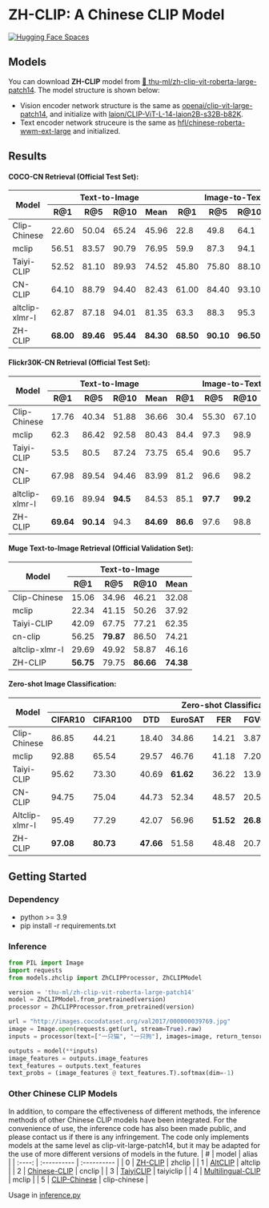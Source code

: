 # ZH-CLIP: A Chinese CLIP Model
[![Hugging Face Spaces](https://img.shields.io/badge/%F0%9F%A4%97%20Hugging%20Face-Spaces-blue)](https://huggingface.co/spaces/thu-ml/zhclip)

## Models
You can download **ZH-CLIP** model from [🤗 thu-ml/zh-clip-vit-roberta-large-patch14](https://huggingface.co/thu-ml/zh-clip-vit-roberta-large-patch14). The model structure is shown below:
* Vision encoder network structure is the same as [openai/clip-vit-large-patch14](https://huggingface.co/openai/clip-vit-large-patch14), and initialize with [laion/CLIP-ViT-L-14-laion2B-s32B-b82K](https://huggingface.co/laion/CLIP-ViT-L-14-laion2B-s32B-b82K).
* Text encoder network struceure is the same as [hfl/chinese-roberta-wwm-ext-large](https://huggingface.co/hfl/chinese-roberta-wwm-ext-large) and initialized.
## Results

#### COCO-CN Retrieval (Official Test Set):
<table>
  <thead>
    <tr>
      <th rowspan="2">Model</th>
      <th colspan="4">Text-to-Image</th>
      <th colspan="4">Image-to-Text</th>
    </tr>
    <tr>
      <th>R@1</th>
      <th>R@5</th>
      <th>R@10</th>
      <th>Mean</th>
      <th>R@1</th>
      <th>R@5</th>
      <th>R@10</th>
      <th>Mean</th>
    </tr>
  </thead>
  <tbody>
    <tr>
      <td>Clip-Chinese</td>
      <td>22.60</td>
      <td>50.04</td>
      <td>65.24</td>
      <td>45.96</td>
      <td>22.8</td>
      <td>49.8</td>
      <td>64.1</td>
      <td>45.57</td>
    </tr>
    <tr>
      <td>mclip</td>
      <td>56.51</td>
      <td>83.57</td>
      <td>90.79</td>
      <td>76.95</td>
      <td>59.9</td>
      <td>87.3</td>
      <td>94.1</td>
      <td>80.43</td>
    </tr>
    <tr>
      <td>Taiyi-CLIP</td>
      <td>52.52</td>
      <td>81.10</td>
      <td>89.93</td>
      <td>74.52</td>
      <td>45.80</td>
      <td>75.80</td>
      <td>88.10</td>
      <td>69.90</td>
    </tr>
    <tr>
      <td>CN-CLIP</td>
      <td>64.10</td>
      <td>88.79</td>
      <td>94.40</td>
      <td>82.43</td>
      <td>61.00</td>
      <td>84.40</td>
      <td>93.10</td>
      <td>79.5</td>
    </tr>
    <tr>
      <td>altclip-xlmr-l</td>
      <td>62.87</td>
      <td>87.18</td>
      <td>94.01</td>
      <td>81.35</td>
      <td>63.3</td>
      <td>88.3</td>
      <td>95.3</td>
      <td>82.3</td>
    </tr>
    <tr>
      <td>ZH-CLIP</td>
      <td><strong>68.00</strong></td>
      <td><strong>89.46</strong></td>
      <td><strong>95.44</strong></td>
      <td><strong>84.30</strong></td>
      <td><strong>68.50</strong></td>
      <td><strong>90.10</strong></td>
      <td><strong>96.50</strong></td>
      <td><strong>85.03</strong></td>
    </tr>
  </tbody>
</table>

#### Flickr30K-CN Retrieval (Official Test Set):
<table>
  <thead>
    <tr>
      <th rowspan="2">Model</th>
      <th colspan="4">Text-to-Image</th>
      <th colspan="4">Image-to-Text</th>
    </tr>
    <tr>
      <th>R@1</th>
      <th>R@5</th>
      <th>R@10</th>
      <th>Mean</th>
      <th>R@1</th>
      <th>R@5</th>
      <th>R@10</th>
      <th>Mean</th>
    </tr>
  </thead>
  <tbody>
    <tr>
      <td>Clip-Chinese</td>
      <td>17.76</td>
      <td>40.34</td>
      <td>51.88</td>
      <td>36.66</td>
      <td>30.4</td>
      <td>55.30</td>
      <td>67.10</td>
      <td>50.93</td>
    </tr>
    <tr>
      <td>mclip</td>
      <td>62.3</td>
      <td>86.42</td>
      <td>92.58</td>
      <td>80.43</td>
      <td>84.4</td>
      <td>97.3</td>
      <td>98.9</td>
      <td>93.53</td>
    </tr>
    <tr>
      <td>Taiyi-CLIP</td>
      <td>53.5</td>
      <td>80.5</td>
      <td>87.24</td>
      <td>73.75</td>
      <td>65.4</td>
      <td>90.6</td>
      <td>95.7</td>
      <td>83.9</td>
    </tr>
    <tr>
      <td>CN-CLIP</td>
      <td>67.98</td>
      <td>89.54</td>
      <td>94.46</td>
      <td>83.99</td>
      <td>81.2</td>
      <td>96.6</td>
      <td>98.2</td>
      <td>92.0</td>
    </tr>
    <tr>
      <td>altclip-xlmr-l</td>
      <td>69.16</td>
      <td>89.94</td>
      <td><strong>94.5</strong></td>
      <td>84.53</td>
      <td>85.1</td>
      <td><strong>97.7</strong></td>
      <td><strong>99.2</strong></td>
      <td>94.0</td>
    </tr>
    <tr>
      <td>ZH-CLIP</td>
      <td><strong>69.64</strong></td>
      <td><strong>90.14</strong></td>
      <td>94.3</td>
      <td><strong>84.69</strong></td>
      <td><strong>86.6</strong></td>
      <td>97.6</td>
      <td>98.8</td>
      <td><strong>94.33</strong></td>
    </tr>
  </tbody>
</table>


#### Muge Text-to-Image Retrieval (Official Validation Set):
<table>
  <thead>
    <tr>
        <th rowspan="2">Model</th>
        <th colspan="4">Text-to-Image</th>
    </tr>
    <tr>
        <th>R@1</th>
        <th>R@5</th>
        <th>R@10</th>
        <th>Mean</th>
    </tr>
  </thead>
  <tbody>
    <tr>
        <td>Clip-Chinese</td>
        <td>15.06</td>
        <td>34.96</td>
        <td>46.21</td>
        <td>32.08</td>
    </tr>
    <tr>
        <td>mclip</td>
        <td>22.34</td>
        <td>41.15</td>
        <td>50.26</td>
        <td>37.92</td>
    </tr>
    <tr>
        <td>Taiyi-CLIP</td>
        <td>42.09</td>
        <td>67.75</td>
        <td>77.21</td>
        <td>62.35</td>
    </tr>
    <tr>
        <td>cn-clip</td>
        <td>56.25</td>
        <td><strong>79.87</strong></td>
        <td>86.50</td>
        <td>74.21</td>
    </tr>
    <tr>
        <td>altclip-xlmr-l</td>
        <td>29.69</td>
        <td>49.92</td>
        <td>58.87</td>
        <td>46.16</td>
    </tr>
    <tr>
        <td>ZH-CLIP</td>
        <td><strong>56.75</strong></td>
        <td>79.75</td>
        <td><strong>86.66</strong></td>
        <td><strong>74.38</strong></td>
    </tr>
  </tbody>
</table>

#### Zero-shot Image Classification:
<table>
  <thead>
    <tr>
      <th rowspan="2">Model</th>
      <th colspan="11">Zero-shot Classification (ACC1)</th>
    </tr>
    <tr>
      <th>CIFAR10</th>
      <th>CIFAR100</th>
      <th>DTD</th>
      <th>EuroSAT</th>
      <th>FER</th>
      <th>FGVC</th>
      <th>KITTI</th>
      <th>MNIST</th>
      <th>PC</th>
      <th>VOC</th>
      <th>ImageNet</th>
    </tr>
  </thead>
  <tbody>
    <tr>
      <td>Clip-Chinese</td>
      <td>86.85</td>
      <td>44.21</td>
      <td>18.40</td>
      <td>34.86</td>
      <td>14.21</td>
      <td>3.87</td>
      <td>32.63</td>
      <td>14.37</td>
      <td>52.49</td>
      <td>67.73</td>
      <td>22.22</td>
    </tr>
    <tr>
      <td>mclip</td>
      <td>92.88</td>
      <td>65.54</td>
      <td>29.57</td>
      <td>46.76</td>
      <td>41.18</td>
      <td>7.20</td>
      <td>23.21</td>
      <td>52.80</td>
      <td>51.64</td>
      <td>77.56</td>
      <td>42.99</td>
    </tr>
    <tr>
      <td>Taiyi-CLIP</td>
      <td>95.62</td>
      <td>73.30</td>
      <td>40.69</td>
      <td><strong>61.62</strong></td>
      <td>36.22</td>
      <td>13.98</td>
      <td><strong>41.21</strong></td>
      <td><strong>73.91</strong></td>
      <td>50.02</td>
      <td>75.28</td>
      <td>49.82</td>
    </tr>
    <tr>
      <td>CN-CLIP</td>
      <td>94.75</td>
      <td>75.04</td>
      <td>44.73</td>
      <td>52.34</td>
      <td>48.57</td>
      <td>20.55</td>
      <td>20.11</td>
      <td>61.99</td>
      <td><strong>62.59</strong></td>
      <td><strong>79.12</strong></td>
      <td>53.40</td>
    </tr>
    <tr>
      <td>Altclip-xlmr-l</td>
      <td>95.49</td>
      <td>77.29</td>
      <td>42.07</td>
      <td>56.96</td>
      <td><strong>51.52</strong></td>
      <td><strong>26.85</strong></td>
      <td>24.89</td>
      <td>65.68</td>
      <td>50.02</td>
      <td>77.99</td>
      <td><strong>59.21</strong></td>
    </tr>
    <tr>
      <td>ZH-CLIP</td>
      <td><strong>97.08</strong></td>
      <td><strong>80.73</strong></td>
      <td><strong>47.66</strong></td>
      <td>51.58</td>
      <td>48.48</td>
      <td>20.73</td>
      <td>20.11</td>
      <td>61.94</td>
      <td>62.31</td>
      <td>78.07</td>
      <td>56.87</td>
    </tr>
  </tbody>
</table>

## Getting Started
### Dependency
* python >= 3.9
* pip install -r requirements.txt
### Inference
```python
from PIL import Image
import requests
from models.zhclip import ZhCLIPProcessor, ZhCLIPModel

version = 'thu-ml/zh-clip-vit-roberta-large-patch14'
model = ZhCLIPModel.from_pretrained(version)
processor = ZhCLIPProcessor.from_pretrained(version)

url = "http://images.cocodataset.org/val2017/000000039769.jpg"
image = Image.open(requests.get(url, stream=True).raw)
inputs = processor(text=["一只猫", "一只狗"], images=image, return_tensors="pt", padding=True)

outputs = model(**inputs)
image_features = outputs.image_features
text_features = outputs.text_features
text_probs = (image_features @ text_features.T).softmax(dim=-1)
```
### Other Chinese CLIP Models
In addition, to compare the effectiveness of different methods, the inference methods of other Chinese CLIP models have been integrated. For the convenience of use, the inference code has also been made public, and please contact us if there is any infringement. The code only implements models at the same level as clip-vit-large-patch14, but it may be adapted for the use of more different versions of models in the future.
| # | model | alias |
| :----: | :---------- | :---------- |
| 0 | [ZH-CLIP](https://github.com/thu-ml/zh-clip) | zhclip |
| 1	| [AltCLIP](https://github.com/FlagAI-Open/FlagAI/tree/master/examples/AltCLIP) | altclip |
| 2	| [Chinese-CLIP](https://github.com/OFA-Sys/Chinese-CLIP)	| cnclip |
| 3	| [TaiyiCLIP](https://github.com/IDEA-CCNL/Fengshenbang-LM)	| taiyiclip |
| 4	| [Multilingual-CLIP](https://github.com/FreddeFrallan/Multilingual-CLIP)	| mclip |
| 5	| [CLIP-Chinese](https://github.com/yangjianxin1/CLIP-Chinese)	| clip-chinese |

Usage in [inference.py](https://github.com/yue-gang/ZH-CLIP/blob/main/inference.py)


